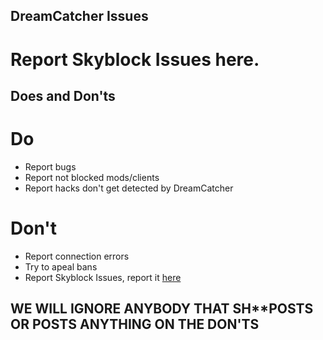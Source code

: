 ## DreamCatcher Issues
# Report Skyblock Issues here.
## Does and Don'ts
# Do
 * Report bugs
 * Report not blocked mods/clients
 * Report hacks don't get detected by DreamCatcher
# Don't
 * Report connection errors
 * Try to apeal bans
 * Report Skyblock Issues, report it [here](https://github.com/DreamDimensions/SK-Issues)
## WE WILL IGNORE ANYBODY THAT SH**POSTS OR POSTS ANYTHING ON THE DON'TS
